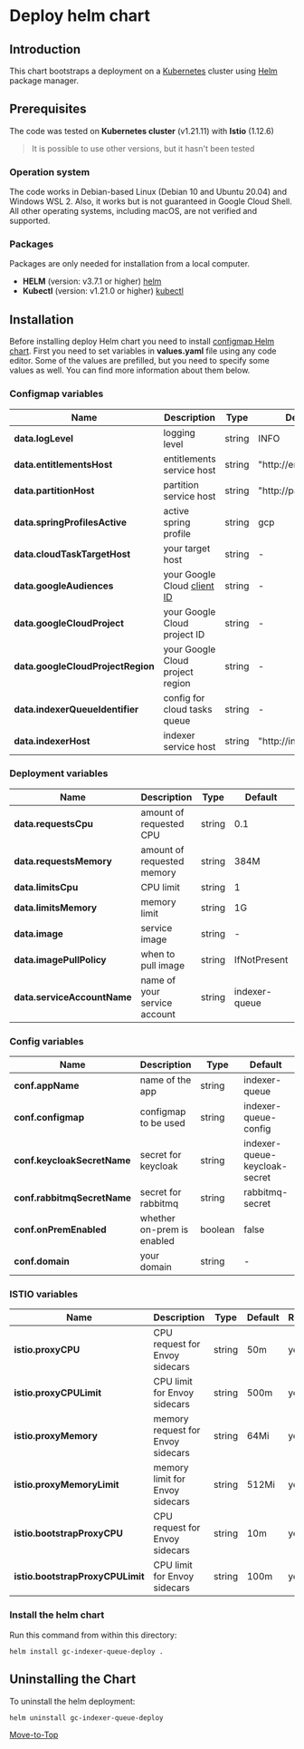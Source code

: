 <!--- Deploy -->

# Deploy helm chart

## Introduction

This chart bootstraps a deployment on a [Kubernetes](https://kubernetes.io) cluster using [Helm](https://helm.sh) package manager.

## Prerequisites

The code was tested on **Kubernetes cluster** (v1.21.11) with **Istio** (1.12.6)
> It is possible to use other versions, but it hasn't been tested

### Operation system

The code works in Debian-based Linux (Debian 10 and Ubuntu 20.04) and Windows WSL 2. Also, it works but is not guaranteed in Google Cloud Shell. All other operating systems, including macOS, are not verified and supported.

### Packages

Packages are only needed for installation from a local computer.

* **HELM** (version: v3.7.1 or higher) [helm](https://helm.sh/docs/intro/install/)
* **Kubectl** (version: v1.21.0 or higher) [kubectl](https://kubernetes.io/docs/tasks/tools/#kubectl)

## Installation

Before installing deploy Helm chart you need to install [configmap Helm chart](../configmap).
First you need to set variables in **values.yaml** file using any code editor. Some of the values are prefilled, but you need to specify some values as well. You can find more information about them below.

### Configmap variables

| Name | Description | Type | Default |Required |
|------|-------------|------|---------|---------|
**data.logLevel** | logging level | string | INFO | yes
**data.entitlementsHost** | entitlements service host | string | "http://entitlements" | yes
**data.partitionHost** | partition service host | string | "http://partition" | yes
**data.springProfilesActive** | active spring profile | string | gcp | yes
**data.cloudTaskTargetHost** | your target host | string | - | yes
**data.googleAudiences** | your Google Cloud [client ID](https://console.cloud.google.com/apis/credentials) | string | - | yes
**data.googleCloudProject** | your Google Cloud project ID | string | - | yes
**data.googleCloudProjectRegion** | your Google Cloud project region | string | - | yes
**data.indexerQueueIdentifier** | config for cloud tasks queue | string | - | yes
**data.indexerHost** | indexer service host | string | "http://indexer" | yes

### Deployment variables

| Name | Description | Type | Default |Required |
|------|-------------|------|---------|---------|
**data.requestsCpu** | amount of requested CPU | string | 0.1 | yes
**data.requestsMemory** | amount of requested memory| string | 384M | yes
**data.limitsCpu** | CPU limit | string | 1 | yes
**data.limitsMemory** | memory limit | string | 1G | yes
**data.image** | service image | string | - | yes
**data.imagePullPolicy** | when to pull image | string | IfNotPresent | yes
**data.serviceAccountName** | name of your service account | string | indexer-queue | yes

### Config variables

| Name | Description | Type | Default |Required |
|------|-------------|------|---------|---------|
**conf.appName** | name of the app | string | indexer-queue | yes
**conf.configmap** | configmap to be used | string | indexer-queue-config | yes
**conf.keycloakSecretName** | secret for keycloak | string | indexer-queue-keycloak-secret | yes
**conf.rabbitmqSecretName** | secret for rabbitmq | string | rabbitmq-secret | yes
**conf.onPremEnabled** | whether on-prem is enabled | boolean | false | yes
**conf.domain** | your domain | string | - | yes

### ISTIO variables

| Name | Description | Type | Default |Required |
|------|-------------|------|---------|---------|
**istio.proxyCPU** | CPU request for Envoy sidecars | string | 50m | yes
**istio.proxyCPULimit** | CPU limit for Envoy sidecars | string | 500m | yes
**istio.proxyMemory** | memory request for Envoy sidecars | string | 64Mi | yes
**istio.proxyMemoryLimit** | memory limit for Envoy sidecars | string | 512Mi | yes
**istio.bootstrapProxyCPU** | CPU request for Envoy sidecars | string | 10m | yes
**istio.bootstrapProxyCPULimit** | CPU limit for Envoy sidecars | string | 100m | yes

### Install the helm chart

Run this command from within this directory:

```console
helm install gc-indexer-queue-deploy .
```

## Uninstalling the Chart

To uninstall the helm deployment:

```console
helm uninstall gc-indexer-queue-deploy
```

[Move-to-Top](#deploy-helm-chart)
